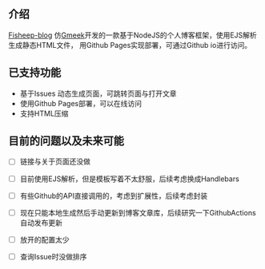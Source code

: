 ## 介绍

[Fisheep-blog](https://github.com/MosYCo/fisheep-blog)
仿[Gmeek](https://github.com/Meekdai/Gmeek)开发的一款基于NodeJS的个人博客框架，使用EJS解析生成静态HTML文件，
用Github Pages实现部署，可通过Github io进行访问。

## 已支持功能

- 基于Issues 动态生成页面，可跳转页面与打开文章
- 使用Github Pages部署，可以在线访问
- 支持HTML压缩

## 目前的问题以及未来可能

- [ ] 链接与关于页面还没做
- [ ] 目前使用EJS解析，但是模板写着不太舒服，后续考虑换成Handlebars
- [ ] 有些Github的API直接调用的，考虑到扩展性，后续考虑封装
- [ ] 现在只能本地生成然后手动更新到博客文章库，后续研究一下GithubActions自动发布更新
- [ ] 放开的配置太少
- [ ] 查询Issue时没做排序


